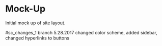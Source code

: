 # Mock-Up
Initial mock up of site layout.


#sc_changes_1 branch
5.28.2017 changed color scheme, added sidebar, changed hyperlinks to buttons
